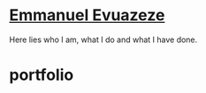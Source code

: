 # [Emmanuel Evuazeze](https://evuazeze.github.io/portfolio/)

Here lies who I am, what I do and what I have done.
# portfolio
